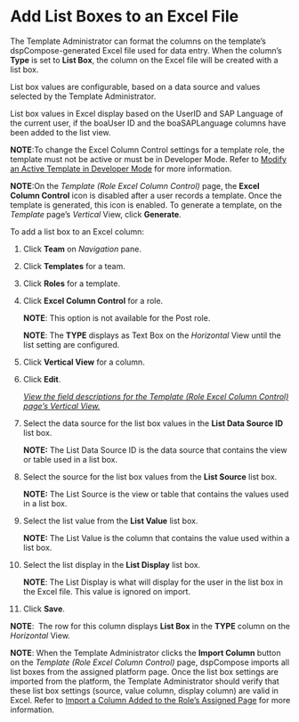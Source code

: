# Add List Boxes to an Excel File

The Template Administrator can format the columns on the template’s
dspCompose-generated Excel file used for data entry. When the column’s
**Type** is set to **List Box**, the column on the Excel file will be
created with a list box.

List box values are configurable, based on a data source and values
selected by the Template Administrator.

List box values in Excel display based on the UserID and SAP Language of
the current user, if the boaUser ID and the boaSAPLanguage columns have
been added to the list view.

**NOTE**:To change the Excel Column Control settings for a template
role, the template must not be active or must be in Developer Mode.
Refer to [Modify an Active Template in Developer
Mode](Modify_an_Active_Template_in_Developer_Mode.htm) for more
information.

**NOTE**:On the *Template (Role Excel Column Control)* page, the **Excel
Column Control** icon is disabled after a user records a template. Once
the template is generated, this icon is enabled. To generate a template,
on the *Template* page’s *Vertical* View, click **Generate**.

To add a list box to an Excel column:

1.  Click **Team** on *Navigation
    <span style="font-style: normal;">pane</span>*.

2.  Click **Templates** for a team.

3.  Click **Roles** for a template.

4.  Click **Excel Column Control** for a role.
    
    <span style="font-weight: bold;">NOTE</span>: This option is not
    available for the Post role.
    
    **NOTE**: The **TYPE** displays as Text Box on the
    <span style="font-style: italic;">Horizontal</span> View until the
    list setting are configured.

5.  Click **Vertical View** for a column.

6.  Click **Edit**.
    
    *[View the field descriptions for the Template (Role Excel Column
    Control) page’s Vertical
    View.](../Page_Desc/Template_Role_Excel_Column_Control_H.htm)*

7.  Select the data source for the list box values in the **List Data
    Source ID** list box.
    
    **NOTE:** The List Data Source ID is the data source that contains
    the view or table used in a list box.

8.  Select the source for the list box values from the **List Source**
    list box.
    
    **NOTE:** The List Source is the view or table that contains the
    values used in a list box.

9.  Select the list value from the **List Value** list box.
    
    **NOTE:** The List Value is the column that contains the value used
    within a list box.

10. Select the list display in the **List Display** list box.
    
    **NOTE**: The List Display is what will display for the user in the
    list box in the Excel file. This value is ignored on import.

11. Click **Save**.

**NOTE**:  The row for this column displays **List Box** in the **TYPE**
column on the <span style="font-style: italic;">Horizontal</span> View.

**NOTE**: When the Template Administrator clicks the **Import Column**
button on the *Template (Role Excel Column Control)* page, dspCompose
imports all list boxes from the assigned platform page. Once the list
box settings are imported from the platform, the Template Administrator
should verify that these list box settings (source, value column,
display column) are valid in Excel. Refer to [Import a Column Added to
the Role’s Assigned
Page](Import_a_Column_Added_to_the_Roles_Assigned_Page.htm) for more
information.
